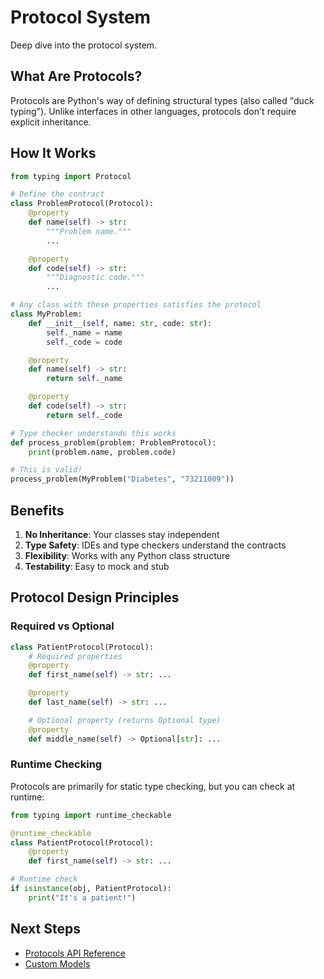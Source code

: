 # Protocol System

Deep dive into the protocol system.

## What Are Protocols?

Protocols are Python's way of defining structural types (also called "duck typing"). Unlike interfaces in other languages, protocols don't require explicit inheritance.

## How It Works

```python
from typing import Protocol

# Define the contract
class ProblemProtocol(Protocol):
    @property
    def name(self) -> str:
        """Problem name."""
        ...

    @property
    def code(self) -> str:
        """Diagnostic code."""
        ...

# Any class with these properties satisfies the protocol
class MyProblem:
    def __init__(self, name: str, code: str):
        self._name = name
        self._code = code

    @property
    def name(self) -> str:
        return self._name

    @property
    def code(self) -> str:
        return self._code

# Type checker understands this works
def process_problem(problem: ProblemProtocol):
    print(problem.name, problem.code)

# This is valid!
process_problem(MyProblem("Diabetes", "73211009"))
```

## Benefits

1. **No Inheritance**: Your classes stay independent
2. **Type Safety**: IDEs and type checkers understand the contracts
3. **Flexibility**: Works with any Python class structure
4. **Testability**: Easy to mock and stub

## Protocol Design Principles

### Required vs Optional

```python
class PatientProtocol(Protocol):
    # Required properties
    @property
    def first_name(self) -> str: ...

    @property
    def last_name(self) -> str: ...

    # Optional property (returns Optional type)
    @property
    def middle_name(self) -> Optional[str]: ...
```

### Runtime Checking

Protocols are primarily for static type checking, but you can check at runtime:

```python
from typing import runtime_checkable

@runtime_checkable
class PatientProtocol(Protocol):
    @property
    def first_name(self) -> str: ...

# Runtime check
if isinstance(obj, PatientProtocol):
    print("It's a patient!")
```

## Next Steps

- [Protocols API Reference](../api/protocols.md)
- [Custom Models](../examples/custom-models.md)
